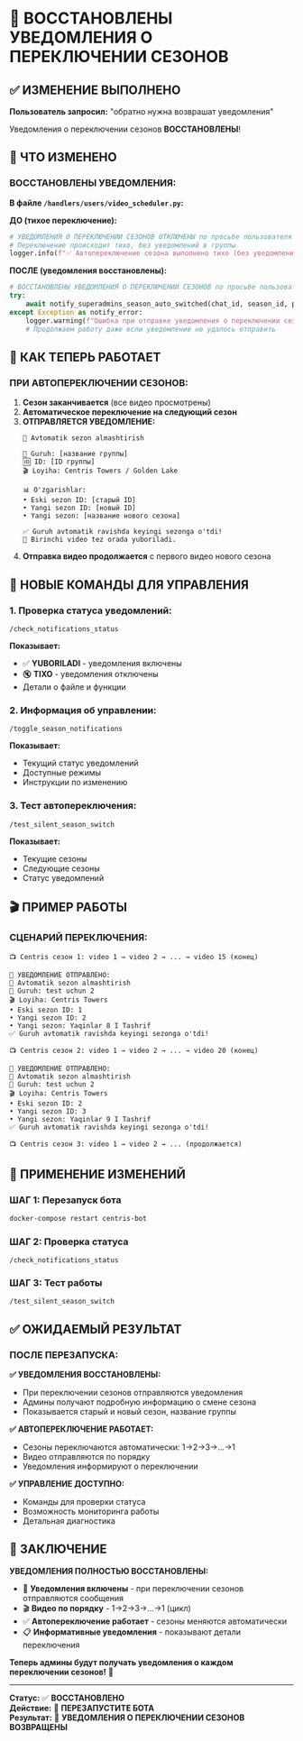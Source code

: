 # 📢 ВОССТАНОВЛЕНЫ УВЕДОМЛЕНИЯ О ПЕРЕКЛЮЧЕНИИ СЕЗОНОВ

## ✅ ИЗМЕНЕНИЕ ВЫПОЛНЕНО

**Пользователь запросил:** "обратно нужна возврашат уведомления"

Уведомления о переключении сезонов **ВОССТАНОВЛЕНЫ**!

## 🔄 ЧТО ИЗМЕНЕНО

### **ВОССТАНОВЛЕНЫ УВЕДОМЛЕНИЯ:**

**В файле `/handlers/users/video_scheduler.py`:**

**ДО (тихое переключение):**
```python
# УВЕДОМЛЕНИЯ О ПЕРЕКЛЮЧЕНИИ СЕЗОНОВ ОТКЛЮЧЕНЫ по просьбе пользователя
# Переключение происходит тихо, без уведомлений в группы
logger.info(f"✅ Автопереключение сезона выполнено тихо (без уведомлений): группа {chat_id}, проект {project}")
```

**ПОСЛЕ (уведомления восстановлены):**
```python
# ВОССТАНОВЛЕНЫ УВЕДОМЛЕНИЯ О ПЕРЕКЛЮЧЕНИИ СЕЗОНОВ по просьбе пользователя
try:
    await notify_superadmins_season_auto_switched(chat_id, season_id, project)
except Exception as notify_error:
    logger.warning(f"Ошибка при отправке уведомления о переключении сезона: {notify_error}")
    # Продолжаем работу даже если уведомление не удалось отправить
```

## 📢 КАК ТЕПЕРЬ РАБОТАЕТ

### **ПРИ АВТОПЕРЕКЛЮЧЕНИИ СЕЗОНОВ:**

1. **Сезон заканчивается** (все видео просмотрены)
2. **Автоматическое переключение на следующий сезон**
3. **ОТПРАВЛЯЕТСЯ УВЕДОМЛЕНИЕ:**
   ```
   🔄 Avtomatik sezon almashtirish
   
   📱 Guruh: [название группы]
   🆔 ID: [ID группы]
   🎬 Loyiha: Centris Towers / Golden Lake
   
   📊 O'zgarishlar:
   • Eski sezon ID: [старый ID]
   • Yangi sezon ID: [новый ID]
   • Yangi sezon: [название нового сезона]
   
   ✅ Guruh avtomatik ravishda keyingi sezonga o'tdi!
   🚀 Birinchi video tez orada yuboriladi.
   ```
4. **Отправка видео продолжается** с первого видео нового сезона

## 🧪 НОВЫЕ КОМАНДЫ ДЛЯ УПРАВЛЕНИЯ

### **1. Проверка статуса уведомлений:**
```
/check_notifications_status
```

**Показывает:**
- ✅ **YUBORILADI** - уведомления включены
- 🔇 **TIXO** - уведомления отключены
- Детали о файле и функции

### **2. Информация об управлении:**
```
/toggle_season_notifications
```

**Показывает:**
- Текущий статус уведомлений
- Доступные режимы
- Инструкции по изменению

### **3. Тест автопереключения:**
```
/test_silent_season_switch
```

**Показывает:**
- Текущие сезоны
- Следующие сезоны
- Статус уведомлений

## 🎬 ПРИМЕР РАБОТЫ

### **СЦЕНАРИЙ ПЕРЕКЛЮЧЕНИЯ:**

```
📺 Centris сезон 1: video 1 → video 2 → ... → video 15 (конец)

📢 УВЕДОМЛЕНИЕ ОТПРАВЛЕНО:
🔄 Avtomatik sezon almashtirish
📱 Guruh: test uchun 2
🎬 Loyiha: Centris Towers
• Eski sezon ID: 1
• Yangi sezon ID: 2
• Yangi sezon: Yaqinlar 8 I Tashrif
✅ Guruh avtomatik ravishda keyingi sezonga o'tdi!

📺 Centris сезон 2: video 1 → video 2 → ... → video 20 (конец)

📢 УВЕДОМЛЕНИЕ ОТПРАВЛЕНО:
🔄 Avtomatik sezon almashtirish
📱 Guruh: test uchun 2
🎬 Loyiha: Centris Towers
• Eski sezon ID: 2
• Yangi sezon ID: 3
• Yangi sezon: Yaqinlar 9 I Tashrif
✅ Guruh avtomatik ravishda keyingi sezonga o'tdi!

📺 Centris сезон 3: video 1 → video 2 → ... (продолжается)
```

## 🚀 ПРИМЕНЕНИЕ ИЗМЕНЕНИЙ

### **ШАГ 1: Перезапуск бота**
```bash
docker-compose restart centris-bot
```

### **ШАГ 2: Проверка статуса**
```
/check_notifications_status
```

### **ШАГ 3: Тест работы**
```
/test_silent_season_switch
```

## ✅ ОЖИДАЕМЫЙ РЕЗУЛЬТАТ

### **ПОСЛЕ ПЕРЕЗАПУСКА:**

**✅ УВЕДОМЛЕНИЯ ВОССТАНОВЛЕНЫ:**
- При переключении сезонов отправляются уведомления
- Админы получают подробную информацию о смене сезона
- Показывается старый и новый сезон, название группы

**✅ АВТОПЕРЕКЛЮЧЕНИЕ РАБОТАЕТ:**
- Сезоны переключаются автоматически: 1→2→3→...→1
- Видео отправляются по порядку
- Уведомления информируют о переключении

**✅ УПРАВЛЕНИЕ ДОСТУПНО:**
- Команды для проверки статуса
- Возможность мониторинга работы
- Детальная диагностика

## 🎯 ЗАКЛЮЧЕНИЕ

**УВЕДОМЛЕНИЯ ПОЛНОСТЬЮ ВОССТАНОВЛЕНЫ:**

- 📢 **Уведомления включены** - при переключении сезонов отправляются сообщения
- 🎬 **Видео по порядку** - 1→2→3→...→1 (цикл)
- ✅ **Автопереключение работает** - сезоны меняются автоматически
- 📋 **Информативные уведомления** - показывают детали переключения

**Теперь админы будут получать уведомления о каждом переключении сезонов!** 🎉

---

**Статус:** ✅ **ВОССТАНОВЛЕНО**  
**Действие:** 🚀 **ПЕРЕЗАПУСТИТЕ БОТА**  
**Результат:** 📢 **УВЕДОМЛЕНИЯ О ПЕРЕКЛЮЧЕНИИ СЕЗОНОВ ВОЗВРАЩЕНЫ**
